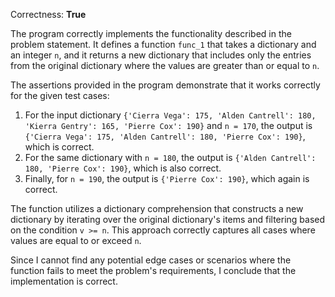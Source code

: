 Correctness: **True**

The program correctly implements the functionality described in the problem statement. It defines a function `func_1` that takes a dictionary and an integer `n`, and it returns a new dictionary that includes only the entries from the original dictionary where the values are greater than or equal to `n`.

The assertions provided in the program demonstrate that it works correctly for the given test cases:

1. For the input dictionary `{'Cierra Vega': 175, 'Alden Cantrell': 180, 'Kierra Gentry': 165, 'Pierre Cox': 190}` and `n = 170`, the output is `{'Cierra Vega': 175, 'Alden Cantrell': 180, 'Pierre Cox': 190}`, which is correct.
2. For the same dictionary with `n = 180`, the output is `{'Alden Cantrell': 180, 'Pierre Cox': 190}`, which is also correct.
3. Finally, for `n = 190`, the output is `{'Pierre Cox': 190}`, which again is correct.

The function utilizes a dictionary comprehension that constructs a new dictionary by iterating over the original dictionary's items and filtering based on the condition `v >= n`. This approach correctly captures all cases where values are equal to or exceed `n`.

Since I cannot find any potential edge cases or scenarios where the function fails to meet the problem's requirements, I conclude that the implementation is correct.